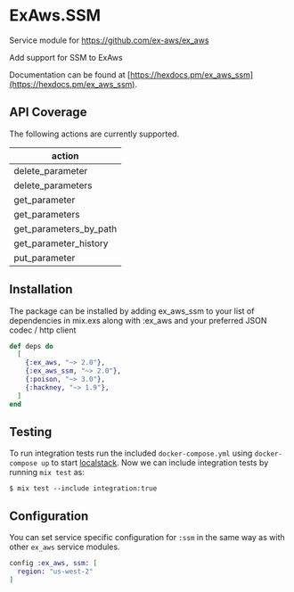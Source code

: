 # ExAws.SSM

Service module for https://github.com/ex-aws/ex_aws

Add support for SSM to ExAws

Documentation can be found at [https://hexdocs.pm/ex_aws_ssm](https://hexdocs.pm/ex_aws_ssm).

## API Coverage

The following actions are currently supported.

| action              |
| ---------------------- |
| delete_parameter       |
| delete_parameters      |
| get_parameter          |
| get_parameters         |
| get_parameters_by_path |
| get_parameter_history  |
| put_parameter          |

## Installation

The package can be installed by adding ex_aws_ssm to your list of dependencies in mix.exs along with :ex_aws and your preferred JSON codec / http client

```elixir
def deps do
  [
    {:ex_aws, "~> 2.0"},
    {:ex_aws_ssm, "~> 2.0"},
    {:poison, "~> 3.0"},
    {:hackney, "~> 1.9"},
  ]
end
```

## Testing
To run integration tests run the included `docker-compose.yml` using `docker-compose up` to start [localstack](https://github.com/localstack/localstack).
Now we can include integration tests by running `mix test` as:
```
$ mix test --include integration:true
```

## Configuration
You can set service specific configuration for `:ssm` in the same way as with other `ex_aws` service modules.

```elixir
config :ex_aws, ssm: [
  region: "us-west-2"
]
```

